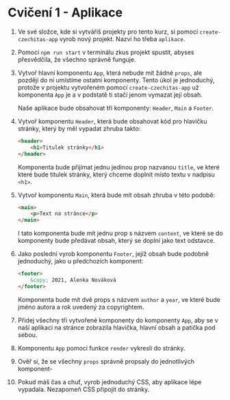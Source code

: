 # Cvičení 1 - Aplikace

1. Ve své složce, kde si vytváříš projekty pro tento kurz, si pomocí `create-czechitas-app` vyrob nový projekt. Nazvi ho třeba `aplikace`.

1. Pomocí `npm run start` v terminálu zkus projekt spustit, abyses přesvědčila, že všechno správně funguje.

1. Vytvoř hlavní komponentu `App`, která nebude mít žádné `props`, ale později do ní umístíme ostatní komponenty. Tento úkol je jednoduchý, protože v projektu vytvořeném pomocí `create-czechitas-app` už komponenta `App` je a v podstatě ti stačí jenom vymazat její obsah.

	Naše aplikace bude obsahovat tři komponenty: `Header`, `Main` a `Footer`.

1. Vytvoř komponentu `Header`, která bude obsahovat kód pro hlavičku stránky, který by měl vypadat zhruba takto:

	```html
	<header>
		<h1>Titulek stránky</h1>
	</header>
	```

	Komponenta bude přijímat jednu jedinou prop nazvanou `title`, ve které které bude titulek stránky, který chceme doplnit místo textu v nadpisu `<h1>`.

1. Vytvoř komponentu `Main`, která bude mít obsah zhruba v této podobě:

	```html
	<main>
		<p>Text na stránce</p>
	</main>
	```

	I tato komponenta bude mít jednu prop s názvem `content`, ve které se do komponenty bude předávat obsah, který se doplní jako text odstavce.

1. Jako poslední vyrob komponentu `Footer`, jejíž obsah bude podobně jednoduchý, jako u předchozích komponent:

	```html
	<footer>
		&copy; 2021, Alenka Nováková
	</footer>
	```

	Komponenta bude mít dvě props s názvem `author` a `year`, ve které bude jméno autora a rok uvedený za copyrightem.

1. Přidej všechny tři vytvořené komponenty do komponenty `App`, aby se v naší aplikaci na stránce zobrazila hlavička, hlavní obsah a patička pod sebou.

1. Komponentu `App` pomocí funkce `render` vykresli do stránky.

1. Ověř si, že se všechny `props` správně propsaly do jednotlivých komponent-

1. Pokud máš čas a chuť, vyrob jednoduchý CSS, aby aplikace lépe vypadala. Nezapomeň CSS připojit do stránky.
